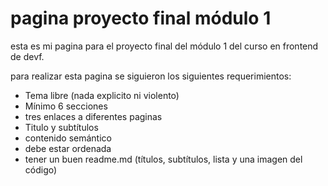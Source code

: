 # pagina proyecto final módulo 1

esta es mi pagina para el proyecto final del módulo 1 del curso en frontend de devf.

para realizar esta pagina se siguieron los siguientes requerimientos:
- Tema libre (nada explicito ni violento)
- Mínimo 6 secciones
- tres enlaces a diferentes paginas
- Titulo y subtítulos
- contenido semántico
- debe estar ordenada
- tener un buen readme.md (títulos, subtítulos, lista y una imagen del código)

